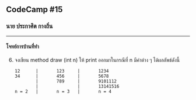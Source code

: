 ## CodeCamp #15

### นาย ประกาศิต กางถิ่น

---

#### โจทย์การบ้านที่ทำ

6.  จงเขียน method draw (int n) ให้ print ออกมาในกรณีที่ n มีค่าต่าง ๆ ได้ผลลัพธ์ดังนี้

        12      |       123     |       1234
        34      |       456     |       5678
                |       789     |       9101112
                |               |       13141516
        n = 2   |       n = 3   |       n = 4
